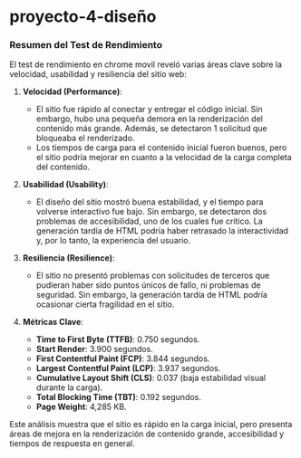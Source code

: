 # proyecto-4-diseño

### Resumen del Test de Rendimiento

El test de rendimiento en chrome movil reveló varias áreas clave sobre la velocidad, usabilidad y resiliencia del sitio web:

1. **Velocidad (Performance)**:
   - El sitio fue rápido al conectar y entregar el código inicial. Sin embargo, hubo una pequeña demora en la renderización del contenido más grande. Además, se detectaron 1 solicitud que bloqueaba el renderizado.
   - Los tiempos de carga para el contenido inicial fueron buenos, pero el sitio podría mejorar en cuanto a la velocidad de la carga completa del contenido.

2. **Usabilidad (Usability)**:
   - El diseño del sitio mostró buena estabilidad, y el tiempo para volverse interactivo fue bajo. Sin embargo, se detectaron dos problemas de accesibilidad, uno de los cuales fue crítico. La generación tardía de HTML podría haber retrasado la interactividad y, por lo tanto, la experiencia del usuario.

3. **Resiliencia (Resilience)**:
   - El sitio no presentó problemas con solicitudes de terceros que pudieran haber sido puntos únicos de fallo, ni problemas de seguridad. Sin embargo, la generación tardía de HTML podría ocasionar cierta fragilidad en el sitio.

4. **Métricas Clave**:
   - **Time to First Byte (TTFB)**: 0.750 segundos.
   - **Start Render**: 3.900 segundos.
   - **First Contentful Paint (FCP)**: 3.844 segundos.
   - **Largest Contentful Paint (LCP)**: 3.937 segundos.
   - **Cumulative Layout Shift (CLS)**: 0.037 (baja estabilidad visual durante la carga).
   - **Total Blocking Time (TBT)**: 0.192 segundos.
   - **Page Weight**: 4,285 KB.

Este análisis muestra que el sitio es rápido en la carga inicial, pero presenta áreas de mejora en la renderización de contenido grande, accesibilidad y tiempos de respuesta en general.
